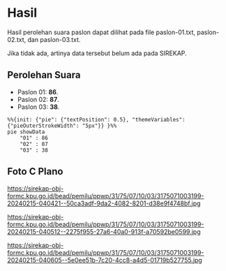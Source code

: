 # Hasil

Hasil perolehan suara paslon dapat dilihat pada file paslon-01.txt, paslon-02.txt, dan paslon-03.txt.

Jika tidak ada, artinya data tersebut belum ada pada SIREKAP.

## Perolehan Suara

 * Paslon 01: **86**.
 * Paslon 02: **87**.
 * Paslon 03: **38**.

```mermaid
%%{init: {"pie": {"textPosition": 0.5}, "themeVariables": {"pieOuterStrokeWidth": "5px"}} }%%
pie showData
    "01" : 86
    "02" : 87
    "03" : 38
```
## Foto C Plano

https://sirekap-obj-formc.kpu.go.id/bead/pemilu/ppwp/31/75/07/10/03/3175071003199-20240215-040421--50ca3adf-9da2-4082-8201-d38e9f4748bf.jpg

https://sirekap-obj-formc.kpu.go.id/bead/pemilu/ppwp/31/75/07/10/03/3175071003199-20240215-040512--2275f955-27a6-40a0-913f-a70592be0599.jpg

https://sirekap-obj-formc.kpu.go.id/bead/pemilu/ppwp/31/75/07/10/03/3175071003199-20240215-040605--5e0ee51b-7c20-4cc8-a4d5-01719b527755.jpg

